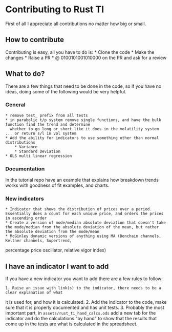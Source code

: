 # Contributing to Rust TI

First of all I appreciate all contributions no matter how big or small.

## How to contribute

Contributing is easy, all you have to do is:
    * Clone the code
    * Make the changes
    * Raise a PR
    * @ 0100101001010000 on the PR and ask for a review

## What to do?

There are a few things that need to be done in the code, so if you have no ideas, doing some of the following
would be very helpful.

### General

    * remove test_ prefix from all tests
    * in parabolic t/p system remove single functions, and have the bulk function find the trend and determine
      whether to go long or short like it does in the volatility system ... or return s/l in vol system
    * Add the ability for indicators to use something other than normal distributions
        * Variance
        * Standard Deviation
    * OLS multi linear regression

### Documentation

In the tutorial repo have an example that explains how breakdown trends works with goodness of fit examples, and charts.

### New indicators

    * Indicator that shows the distribution of prices over a period. Essentially does a count for each unique price, and orders the prices in ascending order
    * Create a version of mode/median absolute deviation that doesn't take the mode/median from the absolute deviation of the mean, but rather the absolute deviation from the mode/mean
    * McGinley dynamic versions of anything using MA (Donchain channels, Keltner channels, Supertrend, 
percentage price oscillator, relative vigor index)

## I have an indicator I want to add

If you have a new indicator you want to add there are a few rules to follow:

    1. Raise an issue with link(s) to the indicator, there needs to be a clear explanation of what
it is used for, and how it is calculated.
    2. Add the indicator to the code, make sure that it is properly documented and has unit tests.
    3. Probably the most important part, in `assets/rust_ti_hand_calcs.ods` add a new tab for the indicator
and do the calculations "by hand" to show that the results that come up in the tests are what is calculated in the spreadsheet.
